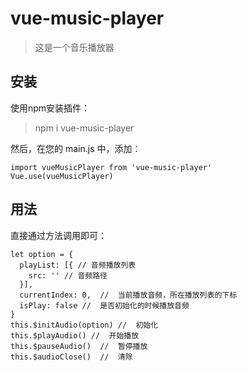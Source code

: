 # vue-music-player

> 这是一个音乐播放器

## 安装

使用npm安装插件：
> npm i vue-music-player

然后，在您的 main.js 中，添加：
```
import vueMusicPlayer from 'vue-music-player'
Vue.use(vueMusicPlayer)
```

## 用法

直接通过方法调用即可：
```
let option = {
  playList: [{ // 音频播放列表
    src: '' // 音频路径
  }],
  currentIndex: 0,  //  当前播放音频，所在播放列表的下标
  isPlay: false //  是否初始化的时候播放音频
}
this.$initAudio(option) //  初始化
this.$playAudio() //  开始播放
this.$pauseAudio()  //  暂停播放
this.$audioClose()  //  清除
```
